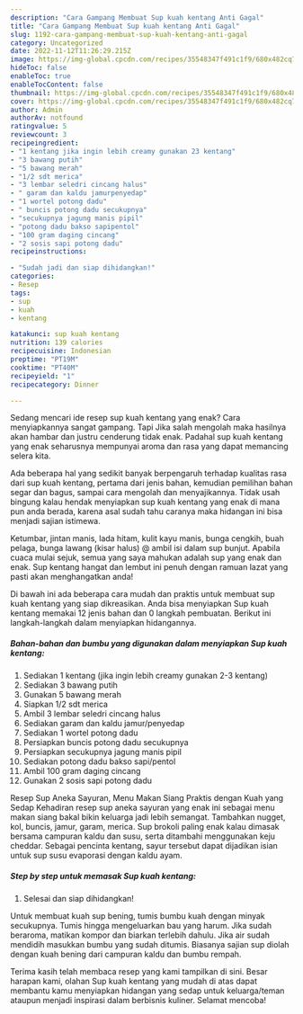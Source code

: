 ```yaml
---
description: "Cara Gampang Membuat Sup kuah kentang Anti Gagal"
title: "Cara Gampang Membuat Sup kuah kentang Anti Gagal"
slug: 1192-cara-gampang-membuat-sup-kuah-kentang-anti-gagal
category: Uncategorized
date: 2022-11-12T11:26:29.215Z
image: https://img-global.cpcdn.com/recipes/35548347f491c1f9/680x482cq70/sup-kuah-kentang-foto-resep-utama.jpg
hideToc: false
enableToc: true
enableTocContent: false
thumbnail: https://img-global.cpcdn.com/recipes/35548347f491c1f9/680x482cq70/sup-kuah-kentang-foto-resep-utama.jpg
cover: https://img-global.cpcdn.com/recipes/35548347f491c1f9/680x482cq70/sup-kuah-kentang-foto-resep-utama.jpg
author: Admin
authorAv: notfound
ratingvalue: 5
reviewcount: 3
recipeingredient:
- "1 kentang jika ingin lebih creamy gunakan 23 kentang"
- "3 bawang putih"
- "5 bawang merah"
- "1/2 sdt merica"
- "3 lembar seledri cincang halus"
- " garam dan kaldu jamurpenyedap"
- "1 wortel potong dadu"
- " buncis potong dadu secukupnya"
- "secukupnya jagung manis pipil"
- "potong dadu bakso sapipentol"
- "100 gram daging cincang"
- "2 sosis sapi potong dadu"
recipeinstructions:

- "Sudah jadi dan siap dihidangkan!"
categories:
- Resep
tags:
- sup
- kuah
- kentang

katakunci: sup kuah kentang 
nutrition: 139 calories
recipecuisine: Indonesian
preptime: "PT19M"
cooktime: "PT40M"
recipeyield: "1"
recipecategory: Dinner

---
```



Sedang mencari ide resep sup kuah kentang yang enak? Cara menyiapkannya sangat gampang. Tapi Jika salah mengolah maka hasilnya akan hambar dan justru cenderung tidak enak. Padahal sup kuah kentang yang enak seharusnya mempunyai aroma dan rasa yang dapat memancing selera kita.


Ada beberapa hal yang sedikit banyak berpengaruh terhadap kualitas rasa dari sup kuah kentang, pertama dari jenis bahan, kemudian pemilihan bahan segar dan bagus, sampai cara mengolah dan menyajikannya. Tidak usah bingung kalau hendak menyiapkan sup kuah kentang yang enak di mana pun anda berada, karena asal sudah tahu caranya maka hidangan ini bisa menjadi sajian istimewa.

Ketumbar, jintan manis, lada hitam, kulit kayu manis, bunga cengkih, buah pelaga, bunga lawang (kisar halus) @ ambil isi dalam sup bunjut. Apabila cuaca mulai sejuk, semua yang saya mahukan adalah sup yang enak dan enak. Sup kentang hangat dan lembut ini penuh dengan ramuan lazat yang pasti akan menghangatkan anda!


Di bawah ini ada beberapa cara mudah dan praktis untuk membuat sup kuah kentang yang siap dikreasikan. Anda bisa menyiapkan Sup kuah kentang memakai 12 jenis bahan dan 0 langkah pembuatan. Berikut ini langkah-langkah dalam menyiapkan hidangannya.

<!--inarticleads1-->

##### Bahan-bahan dan bumbu yang digunakan dalam menyiapkan Sup kuah kentang:

1. Sediakan 1 kentang (jika ingin lebih creamy gunakan 2-3 kentang)
1. Sediakan 3 bawang putih
1. Gunakan 5 bawang merah
1. Siapkan 1/2 sdt merica
1. Ambil 3 lembar seledri cincang halus
1. Sediakan  garam dan kaldu jamur/penyedap
1. Sediakan 1 wortel potong dadu
1. Persiapkan  buncis potong dadu secukupnya
1. Persiapkan secukupnya jagung manis pipil
1. Sediakan potong dadu bakso sapi/pentol
1. Ambil 100 gram daging cincang
1. Gunakan 2 sosis sapi potong dadu


Resep Sup Aneka Sayuran, Menu Makan Siang Praktis dengan Kuah yang Sedap Kehadiran resep sup aneka sayuran yang enak ini sebagai menu makan siang bakal bikin keluarga jadi lebih semangat. Tambahkan nugget, kol, buncis, jamur, garam, merica. Sup brokoli paling enak kalau dimasak bersama campuran kaldu dan susu, serta ditambahi menggunakan keju cheddar. Sebagai pencinta kentang, sayur tersebut dapat dijadikan isian untuk sup susu evaporasi dengan kaldu ayam. 

<!--inarticleads2-->

##### Step by step untuk memasak Sup kuah kentang:


1. Selesai dan siap dihidangkan!

Untuk membuat kuah sup bening, tumis bumbu kuah dengan minyak secukupnya. Tumis hingga mengeluarkan bau yang harum. Jika sudah beraroma, matikan kompor dan biarkan terlebih dahulu. Jika air sudah mendidih masukkan bumbu yang sudah ditumis. Biasanya sajian sup diolah dengan kuah bening dari campuran kaldu dan bumbu rempah. 

Terima kasih telah membaca resep yang kami tampilkan di sini. Besar harapan kami, olahan Sup kuah kentang yang mudah di atas dapat membantu kamu menyiapkan hidangan yang sedap untuk keluarga/teman ataupun menjadi inspirasi dalam berbisnis kuliner. Selamat mencoba!
